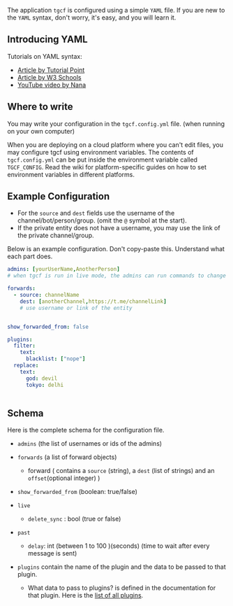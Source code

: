 The application `tgcf` is configured using a simple `YAML` file. If you are new to the `YAML` syntax, don't worry, it's easy, and you will learn it.

## Introducing YAML

Tutorials on YAML syntax:
- [Article by Tutorial Point](https://www.tutorialspoint.com/yaml/yaml_basics.htm) 
- [Article by W3 Schools](https://www.w3schools.io/file/yaml-cheatsheet-syntax) 
- [YouTube video by Nana](https://youtu.be/1uFVr15xDGg?t=73)

## Where to write

You may write your configuration in the `tgcf.config.yml` file. (when running on your own computer)

When you are deploying on a cloud platform where you can't edit files, you may configure tgcf using environment variables. The contents of `tgcf.config.yml` can be put inside the environment variable called `TGCF_CONFIG`. Read the wiki for platform-specific guides on how to set environment variables in different platforms.


## Example Configuration

- For the `source` and `dest` fields use the username of the channel/bot/person/group. (omit the `@` symbol at the start). 
- If the private entity does not have a username, you may use the link of the private channel/group.

Below is an example configuration. Don't copy-paste this. Understand what each part does.

```yaml
admins: [yourUserName,AnotherPerson] 
# when tgcf is run in live mode, the admins can run commands to change the configuration

forwards:
  - source: channelName
    dest: [anotherChannel,https://t.me/channelLink]
    # use username or link of the entity


show_forwarded_from: false

plugins:
  filter:
    text:
      blacklist: ["nope"]
  replace:
    text:
      god: devil
      tokyo: delhi
      
```

## Schema

Here is the complete schema for the configuration file.

- `admins` (the list of usernames or ids of the admins)
- `forwards` (a list of forward objects)
    - forward ( contains a `source` (string), a `dest` (list of strings) and an `offset`(optional integer) )
- `show_forwarded_from` (boolean: true/false)
- `live`
   - `delete_sync` : bool (true or false)
- `past`
   - `delay`: int (between 1 to 100 )(seconds) (time to wait after every message is sent)


- `plugins` contain the name of the plugin and the data to be passed to that plugin.
   - What data to pass to plugins? is defined in the documentation for that plugin. Here is the [list of all plugins](https://github.com/aahnik/tgcf/wiki/Plugins).

